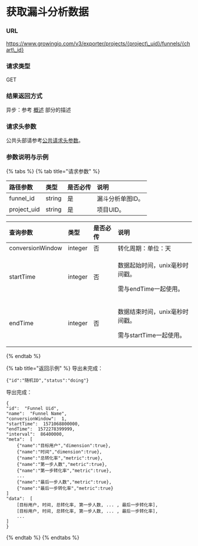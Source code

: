 # 获取漏斗分析数据

### URL <a id="url"></a>

https://www.growingio.com/v3/exporter/projects/{project\_uid}/funnels/{chart\_id}

### 请求类型 <a id="qing-qiu-lei-xing"></a>

GET

### 结果返回方式 <a id="qing-qiu-lei-xing"></a>

异步：参考 [概述](../overview.md) 部分的描述

### 请求头参数 <a id="qing-qiu-tou-can-shu"></a>

公共头部请参考[公共请求头参数](../../authenticate.md)。

### 参数说明与示例 <a id="can-shu-shuo-ming-yu-shi-li"></a>

{% tabs %}
{% tab title="请求参数" %}


| 路径参数 | 类型 | 是否必传 | 说明 |
| :--- | :--- | :--- | :--- |
| funnel\_id | string | 是 | 漏斗分析单图ID。 |
| project\_uid | string | 是 | 项目UID。 |

<table>
  <thead>
    <tr>
      <th style="text-align:left">&#x67E5;&#x8BE2;&#x53C2;&#x6570;</th>
      <th style="text-align:left">&#x7C7B;&#x578B;</th>
      <th style="text-align:left">&#x662F;&#x5426;&#x5FC5;&#x4F20;</th>
      <th style="text-align:left">&#x8BF4;&#x660E;</th>
    </tr>
  </thead>
  <tbody>
    <tr>
      <td style="text-align:left">conversionWindow</td>
      <td style="text-align:left">integer</td>
      <td style="text-align:left">&#x5426;</td>
      <td style="text-align:left">&#x8F6C;&#x5316;&#x5468;&#x671F;&#xFF1A;&#x5355;&#x4F4D;&#xFF1A;&#x5929;</td>
    </tr>
    <tr>
      <td style="text-align:left">startTime</td>
      <td style="text-align:left">integer</td>
      <td style="text-align:left">&#x5426;</td>
      <td style="text-align:left">
        <p>&#x6570;&#x636E;&#x8D77;&#x59CB;&#x65F6;&#x95F4;&#xFF0C;unix&#x6BEB;&#x79D2;&#x65F6;&#x95F4;&#x6233;&#x3002;</p>
        <p>&#x9700;&#x4E0E;endTime&#x4E00;&#x8D77;&#x4F7F;&#x7528;&#x3002;</p>
      </td>
    </tr>
    <tr>
      <td style="text-align:left">endTime</td>
      <td style="text-align:left">integer</td>
      <td style="text-align:left">&#x5426;</td>
      <td style="text-align:left">
        <p>&#x6570;&#x636E;&#x7ED3;&#x675F;&#x65F6;&#x95F4;&#xFF0C;unix&#x6BEB;&#x79D2;&#x65F6;&#x95F4;&#x6233;&#x3002;</p>
        <p>&#x9700;&#x4E0E;startTime&#x4E00;&#x8D77;&#x4F7F;&#x7528;&#x3002;</p>
      </td>
    </tr>
  </tbody>
</table>
{% endtab %}

{% tab title="返回示例" %}
导出未完成：

```text
{"id":"随机ID","status":"doing"}
```

导出完成：

```text
{
"id":  "Funnel Uid",
"name":  "Funnel Name",
"conversionWindow":  1,
"startTime":  1571068800000,
"endTime":  1572278399999,
"interval":  86400000,
"meta":  [
    {"name":"目标用户","dimension":true},
    {"name":"时间","dimension":true},
    {"name":"总转化率","metric":true},
    {"name":"第一步人数","metric":true},
    {"name":"第一步转化率","metric":true},
    ...
    {"name":"最后一步人数","metric":true},
    {"name":"最后一步转化率","metric":true}
]
"data":  [
    [目标用户, 时间, 总转化率, 第一步人数, ... , 最后一步转化率],
    [目标用户, 时间, 总转化率, 第一步人数, ... , 最后一步转化率],
    ...
]
}
```
{% endtab %}
{% endtabs %}

